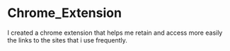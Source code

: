 # Chrome_Extension
 
I created a chrome extension that helps me retain and access more easily the links to the sites that i use frequently.
